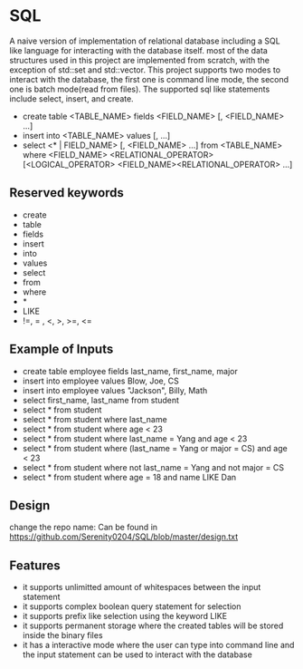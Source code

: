 # SQL

A naive version of implementation of relational database including a SQL like language for interacting with the database itself.
most of the data structures used in this project are implemented from scratch, with the exception of std::set and std::vector. This
project supports two modes to interact with the database, the first one is command line mode, the second one is batch mode(read from files).
The supported sql like statements include select, insert, and create.

- create table <TABLE_NAME> fields <FIELD_NAME> [, <FIELD_NAME> ...]
- insert into <TABLE_NAME> values <VALUE> [, <VALUE> ...]
- select <\* | FIELD_NAME> [, <FIELD_NAME> ...] from <TABLE_NAME> where <FIELD_NAME> <RELATIONAL_OPERATOR> <VALUE> [<LOGICAL_OPERATOR> <FIELD_NAME><RELATIONAL_OPERATOR> <VALUE> ...]

## Reserved keywords

- create
- table
- fields
- insert
- into
- values
- select
- from
- where
- \*
- LIKE
- !=, = , <, >, >=, <=

## Example of Inputs

- create table employee fields last_name, first_name, major
- insert into employee values Blow, Joe, CS
- insert into employee values "Jackson", Billy, Math
- select first_name, last_name from student
- select \* from student
- select \* from student where last_name
- select \* from student where age < 23
- select \* from student where last_name = Yang and age < 23
- select \* from student where (last_name = Yang or major = CS) and age < 23
- select \* from student where not last_name = Yang and not major = CS
- select \* from student where age = 18 and name LIKE Dan

## Design

change the repo name:
Can be found in https://github.com/Serenity0204/SQL/blob/master/design.txt

## Features

- it supports unlimitted amount of whitespaces between the input statement
- it supports complex boolean query statement for selection
- it supports prefix like selection using the keyword LIKE
- it supports permanent storage where the created tables will be stored inside the binary files
- it has a interactive mode where the user can type into command line and the input statement can be used to interact with the database
